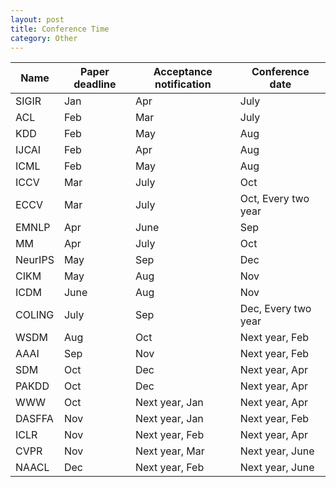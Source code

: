 ```yaml
---
layout: post
title: Conference Time
category: Other
---
```

|Name|Paper deadline|Acceptance notification|Conference date|
|----|--------------|-----------------------|---------------|
|SIGIR|Jan|Apr|July|
|ACL|Feb|Mar|July|
|KDD|Feb|May|Aug|
|IJCAI|Feb|Apr|Aug|
|ICML|Feb|May|Aug|
|ICCV|Mar|July|Oct|
|ECCV|Mar|July|Oct, Every two year|
|EMNLP|Apr|June|Sep|
|MM|Apr|July|Oct|
|NeurIPS|May|Sep|Dec|
|CIKM|May|Aug|Nov|
|ICDM|June|Aug|Nov|
|COLING|July|Sep|Dec, Every two year|
|WSDM|Aug|Oct|Next year, Feb|
|AAAI|Sep|Nov|Next year, Feb|
|SDM|Oct|Dec|Next year, Apr|
|PAKDD|Oct|Dec|Next year, Apr|
|WWW|Oct|Next year, Jan|Next year, Apr|
|DASFFA|Nov|Next year, Jan|Next year, Feb|
|ICLR|Nov|Next year, Feb|Next year, Apr|
|CVPR|Nov|Next year, Mar|Next year, June|
|NAACL|Dec|Next year, Feb|Next year, June|

